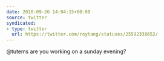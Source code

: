```yaml
---
date: 2010-09-26 14:04:15+00:00
source: twitter
syndicated:
- type: twitter
  url: https://twitter.com/roytang/statuses/25592338652/
---
```


@tutems are you working on a sunday evening?
